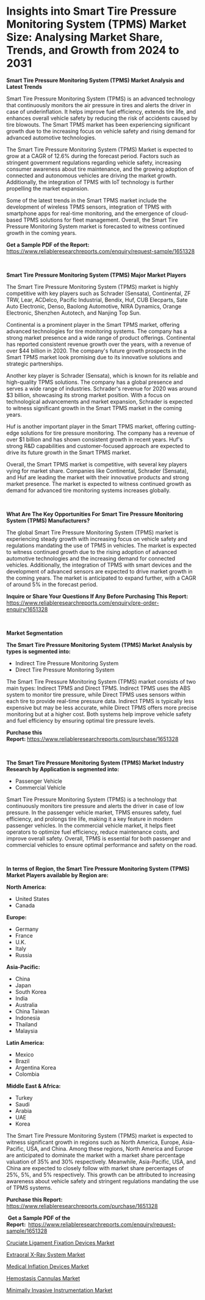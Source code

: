 <p><h1>Insights into Smart Tire Pressure Monitoring System (TPMS) Market Size: Analysing Market Share, Trends, and Growth from 2024 to 2031</h1></p><p><strong>Smart Tire Pressure Monitoring System (TPMS) Market Analysis and Latest Trends</strong></p>
<p><p>Smart Tire Pressure Monitoring System (TPMS) is an advanced technology that continuously monitors the air pressure in tires and alerts the driver in case of underinflation. It helps improve fuel efficiency, extends tire life, and enhances overall vehicle safety by reducing the risk of accidents caused by tire blowouts. The Smart TPMS market has been experiencing significant growth due to the increasing focus on vehicle safety and rising demand for advanced automotive technologies.</p><p>The Smart Tire Pressure Monitoring System (TPMS) Market is expected to grow at a CAGR of 12.6% during the forecast period. Factors such as stringent government regulations regarding vehicle safety, increasing consumer awareness about tire maintenance, and the growing adoption of connected and autonomous vehicles are driving the market growth. Additionally, the integration of TPMS with IoT technology is further propelling the market expansion.</p><p>Some of the latest trends in the Smart TPMS market include the development of wireless TPMS sensors, integration of TPMS with smartphone apps for real-time monitoring, and the emergence of cloud-based TPMS solutions for fleet management. Overall, the Smart Tire Pressure Monitoring System market is forecasted to witness continued growth in the coming years.</p></p>
<p><strong>Get a Sample PDF of the Report:&nbsp;</strong> <a href="https://www.reliableresearchreports.com/enquiry/request-sample/1651328">https://www.reliableresearchreports.com/enquiry/request-sample/1651328</a></p>
<p>&nbsp;</p>
<p><strong>Smart Tire Pressure Monitoring System (TPMS) Major Market Players</strong></p>
<p><p>The Smart Tire Pressure Monitoring System (TPMS) market is highly competitive with key players such as Schrader (Sensata), Continental, ZF TRW, Lear, ACDelco, Pacific Industrial, Bendix, Huf, CUB Elecparts, Sate Auto Electronic, Denso, Baolong Automotive, NIRA Dynamics, Orange Electronic, Shenzhen Autotech, and Nanjing Top Sun.</p><p>Continental is a prominent player in the Smart TPMS market, offering advanced technologies for tire monitoring systems. The company has a strong market presence and a wide range of product offerings. Continental has reported consistent revenue growth over the years, with a revenue of over $44 billion in 2020. The company's future growth prospects in the Smart TPMS market look promising due to its innovative solutions and strategic partnerships.</p><p>Another key player is Schrader (Sensata), which is known for its reliable and high-quality TPMS solutions. The company has a global presence and serves a wide range of industries. Schrader's revenue for 2020 was around $3 billion, showcasing its strong market position. With a focus on technological advancements and market expansion, Schrader is expected to witness significant growth in the Smart TPMS market in the coming years.</p><p>Huf is another important player in the Smart TPMS market, offering cutting-edge solutions for tire pressure monitoring. The company has a revenue of over $1 billion and has shown consistent growth in recent years. Huf's strong R&D capabilities and customer-focused approach are expected to drive its future growth in the Smart TPMS market.</p><p>Overall, the Smart TPMS market is competitive, with several key players vying for market share. Companies like Continental, Schrader (Sensata), and Huf are leading the market with their innovative products and strong market presence. The market is expected to witness continued growth as demand for advanced tire monitoring systems increases globally.</p></p>
<p>&nbsp;</p>
<p><strong>What Are The Key Opportunities For Smart Tire Pressure Monitoring System (TPMS) Manufacturers?</strong></p>
<p><p>The global Smart Tire Pressure Monitoring System (TPMS) market is experiencing steady growth with increasing focus on vehicle safety and regulations mandating the use of TPMS in vehicles. The market is expected to witness continued growth due to the rising adoption of advanced automotive technologies and the increasing demand for connected vehicles. Additionally, the integration of TPMS with smart devices and the development of advanced sensors are expected to drive market growth in the coming years. The market is anticipated to expand further, with a CAGR of around 5% in the forecast period.</p></p>
<p><strong>Inquire or Share Your Questions If Any Before Purchasing This Report:</strong> <a href="https://www.reliableresearchreports.com/enquiry/pre-order-enquiry/1651328">https://www.reliableresearchreports.com/enquiry/pre-order-enquiry/1651328</a></p>
<p>&nbsp;</p>
<p><strong>Market Segmentation</strong></p>
<p><strong>The Smart Tire Pressure Monitoring System (TPMS) Market Analysis by types is segmented into:</strong></p>
<p><ul><li>Indirect Tire Pressure Monitoring System</li><li>Direct Tire Pressure Monitoring System</li></ul></p>
<p><p>The Smart Tire Pressure Monitoring System (TPMS) market consists of two main types: Indirect TPMS and Direct TPMS. Indirect TPMS uses the ABS system to monitor tire pressure, while Direct TPMS uses sensors within each tire to provide real-time pressure data. Indirect TPMS is typically less expensive but may be less accurate, while Direct TPMS offers more precise monitoring but at a higher cost. Both systems help improve vehicle safety and fuel efficiency by ensuring optimal tire pressure levels.</p></p>
<p><strong>Purchase this Report:&nbsp;</strong><a href="https://www.reliableresearchreports.com/purchase/1651328">https://www.reliableresearchreports.com/purchase/1651328</a></p>
<p>&nbsp;</p>
<p><strong>The Smart Tire Pressure Monitoring System (TPMS) Market Industry Research by Application is segmented into:</strong></p>
<p><ul><li>Passenger Vehicle</li><li>Commercial Vehicle</li></ul></p>
<p><p>Smart Tire Pressure Monitoring System (TPMS) is a technology that continuously monitors tire pressure and alerts the driver in case of low pressure. In the passenger vehicle market, TPMS ensures safety, fuel efficiency, and prolongs tire life, making it a key feature in modern passenger vehicles. In the commercial vehicle market, it helps fleet operators to optimize fuel efficiency, reduce maintenance costs, and improve overall safety. Overall, TPMS is essential for both passenger and commercial vehicles to ensure optimal performance and safety on the road.</p></p>
<p>&nbsp;</p>
<p><strong>In terms of Region, the Smart Tire Pressure Monitoring System (TPMS) Market Players available by Region are:</strong></p>
<p>
    <p> <strong> North America: </strong>
        <ul>
            <li>United States</li>
            <li>Canada</li>
        </ul>
        </p> 
    <p> <strong> Europe: </strong>
        <ul>
            <li>Germany</li>
            <li>France</li>
            <li>U.K.</li>
            <li>Italy</li>
            <li>Russia</li>
        </ul>
        </p> 
    <p> <strong> Asia-Pacific: </strong>
        <ul>
            <li>China</li>
            <li>Japan</li>
            <li>South Korea</li>
            <li>India</li>
            <li>Australia</li>
            <li>China Taiwan</li>
            <li>Indonesia</li>
            <li>Thailand</li>
            <li>Malaysia</li>
        </ul>
        </p> 
    <p> <strong> Latin America: </strong>
        <ul>
            <li>Mexico</li>
            <li>Brazil</li>
            <li>Argentina Korea</li>
            <li>Colombia</li>
        </ul>
        </p> 
    <p> <strong> Middle East & Africa: </strong>
        <ul>
            <li>Turkey</li>
            <li>Saudi</li>
            <li>Arabia</li>
            <li>UAE</li>
            <li>Korea</li>
        </ul>
    </p>
    </p>
<p><p>The Smart Tire Pressure Monitoring System (TPMS) market is expected to witness significant growth in regions such as North America, Europe, Asia-Pacific, USA, and China. Among these regions, North America and Europe are anticipated to dominate the market with a market share percentage valuation of 35% and 30% respectively. Meanwhile, Asia-Pacific, USA, and China are expected to closely follow with market share percentages of 25%, 5%, and 5% respectively. This growth can be attributed to increasing awareness about vehicle safety and stringent regulations mandating the use of TPMS systems.</p></p>
<p><strong>Purchase this Report: </strong><a href="https://www.reliableresearchreports.com/purchase/1651328">https://www.reliableresearchreports.com/purchase/1651328</a></p>
<p>&nbsp;<strong>Get a Sample PDF of the Report:&nbsp;&nbsp;</strong><a href="https://www.reliableresearchreports.com/enquiry/request-sample/1651328">https://www.reliableresearchreports.com/enquiry/request-sample/1651328</a></p>
<p><strong></strong></p>
<p><p><a href="https://medium.com/@kevontoy1/cruciate-ligament-fixation-devices-market-share-evolution-and-market-growth-trends-2024-2031-8db265c50ddd">Cruciate Ligament Fixation Devices Market</a></p><p><a href="https://medium.com/@kevontoy1/decoding-extraoral-x-ray-system-market-metrics-market-share-trends-and-growth-patterns-60f23da1b904">Extraoral X-Ray System Market</a></p><p><a href="https://medium.com/@kevontoy1/medical-inflation-devices-market-furnishes-information-on-market-share-market-trends-and-market-424a2d09c452">Medical Inflation Devices Market</a></p><p><a href="https://medium.com/@kevontoy1/analyzing-hemostasis-cannulas-market-global-industry-perspective-and-forecast-2024-to-2031-d41be65524b0">Hemostasis Cannulas Market</a></p><p><a href="https://medium.com/@kevontoy1/minimally-invasive-instrumentation-market-research-report-its-history-and-forecast-2024-to-2031-9a5d5ef1da45">Minimally Invasive Instrumentation Market</a></p></p>